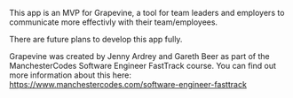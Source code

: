 This app is an MVP for Grapevine, a tool for team leaders and employers to communicate more effectivly with their team/employees.

There are future plans to develop this app fully.

Grapevine was created by Jenny Ardrey and Gareth Beer as part of the ManchesterCodes Software Engineer FastTrack course. You can find out more information about this here: https://www.manchestercodes.com/software-engineer-fasttrack

